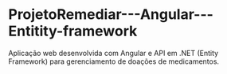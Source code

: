 # ProjetoRemediar---Angular---Entitity-framework
Aplicação web desenvolvida com Angular e API em .NET (Entity Framework) para gerenciamento de doações de medicamentos.
